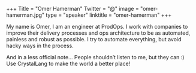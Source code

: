 +++
Title = "Omer Hamerman"
Twitter = "@"
image = "omer-hamerman.jpg"
type = "speaker"
linktitle = "omer-hamerman"
+++

My name is Omer, I am an engineer at ProdOps. I work with companies to improve their delivery processes and ops architecture to be as automated, painless and robust as possible. I try to automate everything, but avoid hacky ways in the process.

And in a less official note… People shouldn’t listen to me, but they can :) Use CrystalLang to make the world a better place!


